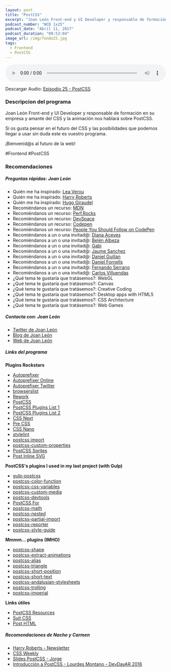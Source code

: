 ```yaml
---
layout: post
title: "PostCSS"
excerpt: "Joan León Front-end y UI Developer y responsable de formación en su empresa nos hablará sobre PostCSS."
podcast_number: "WCD 1x25"
podcast_date: "Abril 11, 2017"
podcast_duration: "00:53:04"
image_url: /img/fondo25.jpg
tags: 
  - Frontend
  - PostCSS
---
```


<audio src="http://www.podtrac.com/pts/redirect.mp3/archive.org/download/WCD-25/WeCodeSign%201x25%20-%20PostCSS.mp3" preload="auto" controls style="width: 100%;">
  <p>Tu navegador no implementa el elemento audio</p>
</audio>

<p>Descargar Audio: <a href="http://www.podtrac.com/pts/redirect.mp3/archive.org/download/WCD-25/WeCodeSign%201x25%20-%20PostCSS.mp3" title="Botón derecho del ratón, luego guardar enlace como...">Episodio 25 - PostCSS</a></p>

<h3 class="post-title  post-heading">Descripcion del programa</h3>

Joan León Front-end y UI Developer y responsable de formación en su empresa y amante del CSS y la animación nos hablará sobre PostCSS.

Si os gusta pensar en el futuro del CSS y las posibilidades que podemos llegar a usar sin duda este es vuestro programa.

¡Bienvenid@s al futuro de la web!
 
<div class="rule"></div>

#Frontend #PostCSS

<div class="rule"></div>

<h3 class="post-title  post-heading">Recomendaciones</h3>

##### Preguntas rápidas: Joan León

<ul>
  <li class="recomendacion"><span>Quién me ha inspirado: </span><a href="http://lea.verou.me/">Lea Verou</a></li>
  <li class="recomendacion"><span>Quién me ha inspirado: </span><a href="https://csswizardry.com/">Harry Roberts</a></li>
  <li class="recomendacion"><span>Quién me ha inspirado: </span><a href="http://hugogiraudel.com/">Hugo Giraudel</a></li>
  <li class="recomendacion"><span>Recomiéndanos un recurso: <a href="https://developer.mozilla.org/">MDN</a></span></li>
  <li class="recomendacion"><span>Recomiéndanos un recurso: <a href="http://perf.rocks/">Perf.Rocks</a></span></li>
  <li class="recomendacion"><span>Recomiéndanos un recurso: <a href="https://app.devspace.io">DevSpace</a></span></li>
  <li class="recomendacion"><span>Recomiéndanos un recurso: <a href="http://codepen.io/">Codepen</a></span></li>
  <li class="recomendacion"><span>Recomiéndanos un recurso: <a href="https://github.com/nucliweb/People-You-Should-Follow-on-CodePen">People You Should Follow on CodePen</a></span></li>
  <li class="recomendacion"><span>Recomiéndanos a un o una invitad@: <a href="https://twitter.com/diana_aceves_">Diana Aceves</a></span></li>
  <li class="recomendacion"><span>Recomiéndanos a un o una invitad@: <a href="https://belenalbeza.com/">Belén Albeza</a></span></li>
  <li class="recomendacion"><span>Recomiéndanos a un o una invitad@: <a href="http://w3.unpocodetodo.info/">Gabi</a></span></li>
  <li class="recomendacion"><span>Recomiéndanos a un o una invitad@: <a href="https://github.com/spite">Jaume Sanchez</a></span></li>
  <li class="recomendacion"><span>Recomiéndanos a un o una invitad@: <a href="http://www.danielguillan.com">Daniel Guillan</a></span></li>
  <li class="recomendacion"><span>Recomiéndanos a un o una invitad@: <a href="https://github.com/danifornells">Daniel Fornells</a></span></li>
  <li class="recomendacion"><span>Recomiéndanos a un o una invitad@: <a href="http://fernandojsg.com/">Fernando Serrano</a></span></li>
  <li class="recomendacion"><span>Recomiéndanos a un o una invitad@: <a href="https://carlosvillu.com/">Carlos Villuendas</a></span></li>
  <li class="recomendacion"><span>¿Qué tema te gustaría que tratásemos?: WebGL</span></li>
  <li class="recomendacion"><span>¿Qué tema te gustaría que tratásemos?: Canvas</span></li>
  <li class="recomendacion"><span>¿Qué tema te gustaría que tratásemos?: Creative Coding</span></li>
  <li class="recomendacion"><span>¿Qué tema te gustaría que tratásemos?: Desktop apps with HTML5</span></li>
  <li class="recomendacion"><span>¿Qué tema te gustaría que tratásemos?: CSS Architecture</span></li>
  <li class="recomendacion"><span>¿Qué tema te gustaría que tratásemos?: Web Games</span></li>
</ul>

##### Contacta con: Joan León

<ul>
  <li class="recomendacion"><a href="https://twitter.com/nucliweb">Twitter de Joan León</a></li>
  <li class="recomendacion"><a href="https://github.com/nucliweb">Blog de Joan León</a></li>
  <li class="recomendacion"><a href="http://nucliweb.net/">Web de Joan León</a></li>
</ul>

##### Links del programa

**Plugins Rockstars**

<ul>
  <li class="recomendacion"><a href="https://github.com/postcss/autoprefixer">Autoprefixer</a></li>
  <li class="recomendacion"><a href="http://autoprefixer.github.io/">Autoprefixer Online</a></li>
  <li class="recomendacion"><a href="https://twitter.com/autoprefixer">Autoprefixer Twitter</a></li>
  <li class="recomendacion"><a href="https://github.com/ai/browserslist">browserslist</a></li>
  <li class="recomendacion"><a href="https://github.com/reworkcss/rework">Rework</a></li>
  <li class="recomendacion"><a href="https://github.com/postcss/postcss">PostCSS</a></li>
  <li class="recomendacion"><a href="https://github.com/postcss/postcss/blob/master/docs/plugins.md">PostCSS Plugins List 1</a></li>
  <li class="recomendacion"><a href="http://postcss.parts/">PostCSS Plugins List 2</a></li>
  <li class="recomendacion"><a href="http://cssnext.io/">CSS Next</a></li>
  <li class="recomendacion"><a href="https://github.com/jonathantneal/precss">Pre CSS</a></li>
  <li class="recomendacion"><a href="http://cssnano.co/">CSS Nano</a></li>
  <li class="recomendacion"><a href="https://stylelint.io/">stylelint</a></li>
  <li class="recomendacion"><a href="https://github.com/postcss/postcss-import">postcss import</a></li>
  <li class="recomendacion"><a href="https://github.com/postcss/postcss-custom-properties">postcss-custom-properties</a></li>
  <li class="recomendacion"><a href="https://github.com/2createStudio/postcss-sprites">PostCSS Sprites</a></li>
  <li class="recomendacion"><a href="https://github.com/TrySound/postcss-inline-svg">Post Inline SVG</a></li>
</ul>

**PostCSS's plugins I used in my last project (with Gulp)**

<ul>
  <li class="recomendacion"><a href="https://github.com/postcss/gulp-postcss">gulp-postcss</a></li>
  <li class="recomendacion"><a href="https://github.com/postcss/postcss-color-function">postcss-color-function</a></li>
  <li class="recomendacion"><a href="https://github.com/MadLittleMods/postcss-css-variables">postcss-css-variables</a></li>
  <li class="recomendacion"><a href="https://github.com/postcss/postcss-custom-media">postcss-custom-media</a></li>
  <li class="recomendacion"><a href="https://github.com/postcss/postcss-devtools">postcss-devtools</a></li>
  <li class="recomendacion"><a href="https://github.com/antyakushev/postcss-for">PostCSS For</a></li>
  <li class="recomendacion"><a href="https://github.com/shauns/postcss-math">postcss-math</a></li>
  <li class="recomendacion"><a href="https://github.com/postcss/postcss-nested">postcss-nested</a></li>
  <li class="recomendacion"><a href="https://github.com/jonathantneal/postcss-partial-import">postcss-partial-import</a></li>
  <li class="recomendacion"><a href="https://github.com/postcss/postcss-reporter">postcss-reporter</a></li>
  <li class="recomendacion"><a href="https://github.com/morishitter/postcss-style-guide">postcss-style-guide</a></li>
</ul>

**Mmmm... plugins (IMHO)**

<ul>
  <li class="recomendacion"><a href="https://github.com/baiyaaaaa/postcss-shape">postcss-shape</a></li>
  <li class="recomendacion"><a href="https://github.com/tivac/postcss-extract-animations">postcss-extract-animations</a></li>
  <li class="recomendacion"><a href="https://github.com/seaneking/postcss-alias">postcss-alias</a></li>
  <li class="recomendacion"><a href="https://github.com/jedmao/postcss-triangle">postcss-triangle</a></li>
  <li class="recomendacion"><a href="https://github.com/jonathantneal/postcss-short-position">postcss-short-position</a></li>
  <li class="recomendacion"><a href="https://github.com/jonathantneal/postcss-short-text">postcss-short-text</a></li>
  <li class="recomendacion"><a href="https://github.com/bameda/postcss-andalusian-stylesheets">postcss-andalusian-stylesheets</a></li>
  <li class="recomendacion"><a href="https://github.com/juanfran/postcss-trolling">postcss-trolling</a></li>
  <li class="recomendacion"><a href="https://github.com/sebdeckers/postcss-imperial">postcss-imperial</a></li>
</ul>

**Links útiles**

<ul>
  <li class="recomendacion"><a href="https://gist.github.com/nucliweb/71de63e832f9adc2c9193841dcd0efa1">PostCSS Resources</a></li>
  <li class="recomendacion"><a href="https://github.com/suitcss/preprocessor">Suit CSS</a></li>
  <li class="recomendacion"><a href="https://github.com/posthtml/posthtml">Post HTML</a></li>
</ul>

##### Recomendaciones de Nacho y Carmen

<ul>
  <li class="recomendacion"><a href="https://csswizardry.com/newsletter/">Harry Roberts - Newsletter</a></li>
  <li class="recomendacion"><a href="http://css-weekly.com/">CSS Weekly</a></li>
  <li class="recomendacion"><a href="http://jorgeatgu.github.io/slides/#/">Slides PostCSS - Jorge</a></li>
  <li class="recomendacion"><a href="https://www.youtube.com/watch?v=oT0XJvUww_k">Introducción a PostCSS - Lourdes Montano - DevDayAR 2016</a></li>
</ul>
